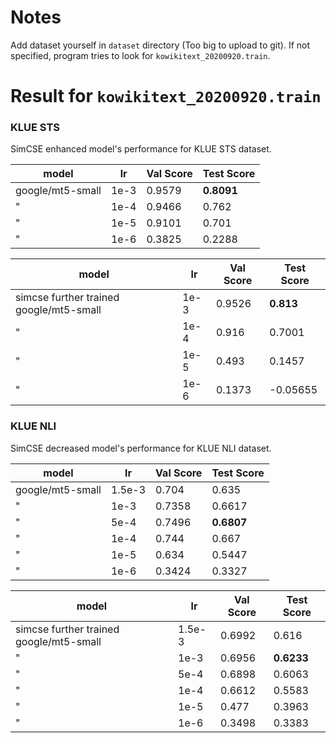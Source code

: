 # Notes

Add dataset yourself in `dataset` directory (Too big to upload to git). 
If not specified, program tries to look for `kowikitext_20200920.train`.

# Result for `kowikitext_20200920.train`

### KLUE STS 

SimCSE enhanced model's performance for KLUE STS dataset.

| model            | lr   | Val Score | Test Score |
|------------------|------|-----------|------------|
| google/mt5-small | 1e-3 | 0.9579    | **0.8091** |
| "                | 1e-4 | 0.9466    | 0.762      |
| "                | 1e-5 | 0.9101    | 0.701      |
| "                | 1e-6 | 0.3825    | 0.2288     |

| model                                   | lr   | Val Score | Test Score |
|-----------------------------------------|------|-----------|------------|
| simcse further trained google/mt5-small | 1e-3 | 0.9526    | **0.813**  |
| "                                       | 1e-4 | 0.916     | 0.7001     |
| "                                       | 1e-5 | 0.493     | 0.1457     |
| "                                       | 1e-6 | 0.1373    | -0.05655   |

### KLUE NLI

SimCSE decreased model's performance for KLUE NLI dataset.


| model            | lr     | Val Score | Test Score |
|------------------|--------|-----------|------------|
| google/mt5-small | 1.5e-3 | 0.704     | 0.635      |
| "                | 1e-3   | 0.7358    | 0.6617     |
| "                | 5e-4   | 0.7496    | **0.6807** |
| "                | 1e-4   | 0.744     | 0.667      |
| "                | 1e-5   | 0.634     | 0.5447     |
| "                | 1e-6   | 0.3424    | 0.3327     |

| model                                   | lr     | Val Score | Test Score |
|-----------------------------------------|--------|-----------|------------|
| simcse further trained google/mt5-small | 1.5e-3 | 0.6992    | 0.616      |
| "                                       | 1e-3   | 0.6956    | **0.6233** |
| "                                       | 5e-4   | 0.6898    | 0.6063     |
| "                                       | 1e-4   | 0.6612    | 0.5583     |
| "                                       | 1e-5   | 0.477     | 0.3963     |
| "                                       | 1e-6   | 0.3498    | 0.3383     |